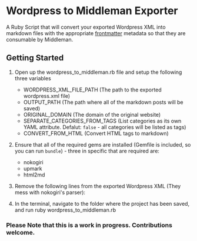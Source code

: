 Wordpress to Middleman Exporter
===============================

A Ruby Script that will convert your exported Wordpress XML into markdown files with the appropriate [frontmatter](http://middlemanapp.com/basics/frontmatter/) metadata so that they are consumable by Middleman.

Getting Started
----

1.  Open up the wordpress_to_middleman.rb file and setup the following three variables
	- WORDPRESS_XML_FILE_PATH (The path to the exported wordpress.xml file)
	- OUTPUT_PATH (The path where all of the markdown posts will be saved)
	- ORIGINAL_DOMAIN (The domain of the original website)
	- SEPARATE_CATEGORIES_FROM_TAGS (List categories as its own YAML attribute. Defalut: `false` - all categories will be listed as tags)
	- CONVERT_FROM_HTML (Convert HTML tags to markdown)
2.  Ensure that all of the required gems are installed (Gemfile is included, so you can run `bundle`) - three in specific that are required are:
	- nokogiri
	- upmark
	- html2md
3.  Remove the following lines from the exported Wordpress XML (They mess with nokogiri's parser):
		<!-- Debugging help, do not remove -->
		<meta name="Framework" content="Kpress" />
		<meta name="Theme Version" content="1.4.1" />
		<meta name="Framework Version" content="1.4" />
		<meta name="CMS Version" content="3.5.2" />

3.  In the terminal, navigate to the folder where the project has been saved, and run 
		ruby wordpress_to_middleman.rb


### Please Note that this is a work in progress.  Contributions welcome.


